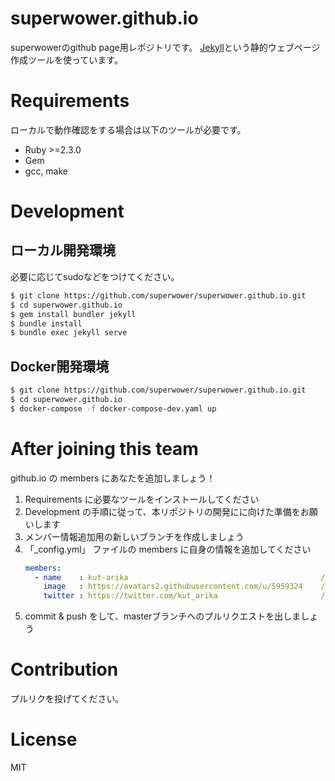 # superwower.github.io
superwowerのgithub page用レポジトリです。
[Jekyll](https://jekyllrb.com/)という静的ウェブページ作成ツールを使っています。

# Requirements
ローカルで動作確認をする場合は以下のツールが必要です。
- Ruby >=2.3.0
- Gem
- gcc, make

# Development

## ローカル開発環境

必要に応じてsudoなどをつけてください。
```bash
$ git clone https://github.com/superwower/superwower.github.io.git
$ cd superwower.github.io
$ gem install bundler jekyll
$ bundle install
$ bundle exec jekyll serve
```

## Docker開発環境

```bash
$ git clone https://github.com/superwower/superwower.github.io.git
$ cd superwower.github.io
$ docker-compose -f docker-compose-dev.yaml up
```

# After joining this team
github.io の members にあなたを追加しましょう！
1. Requirements に必要なツールをインストールしてください
1. Development の手順に従って、本リポジトリの開発にに向けた準備をお願いします
1. メンバー情報追加用の新しいブランチを作成しましょう
1. 「_config.yml」 ファイルの members に自身の情報を追加してください
    ```yaml
    members: 
      - name    : kut-arika                                           // GitHub のアカウント名
        image   : https://avatars2.githubusercontent.com/u/5959324    // GitHub のアカウントの写真(Your Profile の画像右クリックで）
        twitter : https://twitter.com/kut_arika                       // TwitterアカウントのURL(必須ではないです)
    ```
1. commit & push をして、masterブランチへのプルリクエストを出しましょう

# Contribution
プルリクを投げてください。

# License
MIT
